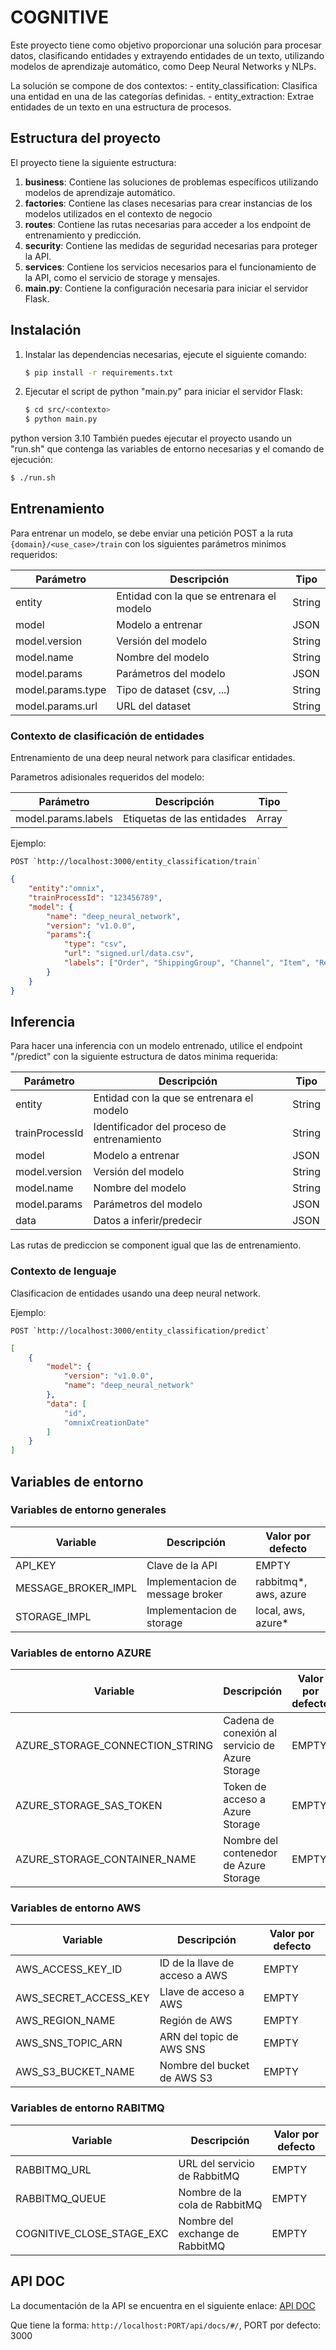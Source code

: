 # COGNITIVE

Este proyecto tiene como objetivo proporcionar una solución para procesar datos, clasificando entidades y extrayendo entidades de un texto, utilizando modelos de aprendizaje automático, como Deep Neural Networks y NLPs.

La solución se compone de dos contextos:
    - entity_classification: Clasifica una entidad en una de las categorías definidas.
    - entity_extraction: Extrae entidades de un texto en una estructura de procesos.

## Estructura del proyecto

El proyecto tiene la siguiente estructura:

1. **business**: Contiene las soluciones de problemas específicos utilizando modelos de aprendizaje automático.
2. **factories**: Contiene las clases necesarias para crear instancias de los modelos utilizados en el contexto de negocio
3. **routes**: Contiene las rutas necesarias para acceder a los endpoint de entrenamiento y predicción.
4. **security**: Contiene las medidas de seguridad necesarias para proteger la API.
5. **services**: Contiene los servicios necesarios para el funcionamiento de la API, como el servicio de storage y mensajes.
6. **main.py**: Contiene la configuración necesaria para iniciar el servidor Flask.

## Instalación

1. Instalar las dependencias necesarias, ejecute el siguiente comando:

    ```bash
    $ pip install -r requirements.txt
    ```

3. Ejecutar el script de python "main.py" para iniciar el servidor Flask:

    ```bash
    $ cd src/<contexto>
    $ python main.py
    ```

python version 3.10
También puedes ejecutar el proyecto usando un "run.sh" que contenga las variables de entorno necesarias y el comando de ejecución:

```bash
$ ./run.sh
```

## Entrenamiento

Para entrenar un modelo, se debe enviar una petición POST a la ruta `{domain}/<use_case>/train` con los siguientes parámetros minimos requeridos:

| Parámetro | Descripción | Tipo |
| --------- | ----------- | ---- |
| entity | Entidad con la que se entrenara el modelo | String |
| model | Modelo a entrenar | JSON |
| model.version | Versión del modelo | String |
| model.name | Nombre del modelo | String |
| model.params | Parámetros del modelo | JSON |
| model.params.type | Tipo de dataset (csv, ...) | String |
| model.params.url | URL del dataset | String |

### Contexto de clasificación de entidades

Entrenamiento de una deep neural network para clasificar entidades.

Parametros adisionales requeridos del modelo:

| Parámetro | Descripción | Tipo |
| --------- | ----------- | ---- |
| model.params.labels | Etiquetas de las entidades | Array |


Ejemplo: 

```
POST `http://localhost:3000/entity_classification/train`
```

```JSON
{
    "entity":"omnix",
    "trainProcessId": "123456789",
    "model": {
        "name": "deep_neural_network",
        "version": "v1.0.0",
        "params":{
            "type": "csv",
            "url": "signed.url/data.csv",
            "labels": ["Order", "ShippingGroup", "Channel", "Item", "Reserve", "Stock", "Source","ItemSource","Transaction"] 
        }
    }
}
```

## Inferencia

Para hacer una inferencia con un modelo entrenado, utilice el endpoint "/predict" con la siguiente estructura de datos minima requerida:

| Parámetro | Descripción | Tipo |
| --------- | ----------- | ---- |
| entity | Entidad con la que se entrenara el modelo | String |
| trainProcessId | Identificador del proceso de entrenamiento | String |
| model | Modelo a entrenar | JSON |
| model.version | Versión del modelo | String |
| model.name | Nombre del modelo | String |
| model.params | Parámetros del modelo | JSON |
| data | Datos a inferir/predecir | JSON |

Las rutas de prediccion se component igual que las de entrenamiento.

### Contexto de lenguaje

Clasificacion de entidades usando una deep neural network.

Ejemplo:

```
POST `http://localhost:3000/entity_classification/predict`
```

```JSON
[
    {
        "model": {
            "version": "v1.0.0",
            "name": "deep_neural_network"
        },
        "data": [
            "id",
            "omnixCreationDate"
        ]
    }
]
```

## Variables de entorno

### Variables de entorno generales

| Variable | Descripción | Valor por defecto |
| -------- | ----------- | ----------------- |
| API_KEY | Clave de la API | EMPTY |
| MESSAGE_BROKER_IMPL | Implementacion de message broker | rabbitmq*, aws, azure |
| STORAGE_IMPL | Implementacion de storage | local, aws, azure* |

### Variables de entorno AZURE

| Variable | Descripción | Valor por defecto |
| -------- | ----------- | ----------------- |
| AZURE_STORAGE_CONNECTION_STRING | Cadena de conexión al servicio de Azure Storage | EMPTY |
| AZURE_STORAGE_SAS_TOKEN | Token de acceso a Azure Storage | EMPTY |
| AZURE_STORAGE_CONTAINER_NAME | Nombre del contenedor de Azure Storage | EMPTY |

### Variables de entorno AWS

| Variable | Descripción | Valor por defecto |
| -------- | ----------- | ----------------- |
| AWS_ACCESS_KEY_ID | ID de la llave de acceso a AWS | EMPTY |
| AWS_SECRET_ACCESS_KEY | Llave de acceso a AWS | EMPTY |
| AWS_REGION_NAME | Región de AWS | EMPTY |
| AWS_SNS_TOPIC_ARN | ARN del topic de AWS SNS | EMPTY |
| AWS_S3_BUCKET_NAME | Nombre del bucket de AWS S3 | EMPTY |

### Variables de entorno RABITMQ

| Variable | Descripción | Valor por defecto |
| -------- | ----------- | ----------------- |
| RABBITMQ_URL | URL del servicio de RabbitMQ | EMPTY |
| RABBITMQ_QUEUE | Nombre de la cola de RabbitMQ | EMPTY |
| COGNITIVE_CLOSE_STAGE_EXC | Nombre del exchange de RabbitMQ | EMPTY |


## API DOC

La documentación de la API se encuentra en el siguiente enlace: [API DOC](http://127.0.0.1:3000/api/docs/#/)

Que tiene la forma: `http://localhost:PORT/api/docs/#/`, PORT por defecto: 3000

